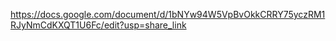 https://docs.google.com/document/d/1bNYw94W5VpBvOkkCRRY75yczRM1RJyNmCdKXQT1U6Fc/edit?usp=share_link
